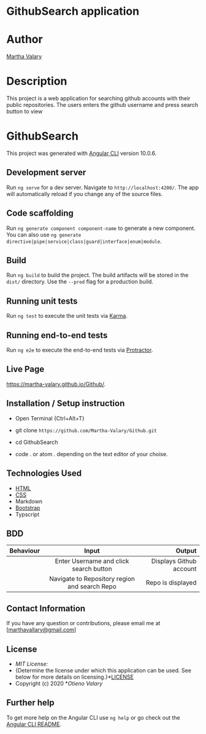 # GithubSearch application

# Author 
[Martha Valary](https://github.com/Martha-Valary/Github)

# Description
This project is a web application for searching github accounts with their public repositories. The users enters the github username and press search button to view
# GithubSearch

This project was generated with [Angular CLI](https://github.com/angular/angular-cli) version 10.0.6.

## Development server

Run `ng serve` for a dev server. Navigate to `http://localhost:4200/`. The app will automatically reload if you change any of the source files.

## Code scaffolding

Run `ng generate component component-name` to generate a new component. You can also use `ng generate directive|pipe|service|class|guard|interface|enum|module`.

## Build

Run `ng build` to build the project. The build artifacts will be stored in the `dist/` directory. Use the `--prod` flag for a production build.

## Running unit tests

Run `ng test` to execute the unit tests via [Karma](https://karma-runner.github.io).

## Running end-to-end tests

Run `ng e2e` to execute the end-to-end tests via [Protractor](http://www.protractortest.org/).

## Live Page 
https://martha-valary.github.io/Github/.

## Installation / Setup instruction
* Open Terminal {Ctrl+Alt+T}

* git clone ```https://github.com/Martha-Valary/Github.git```

* cd GithubSearch
* code . or atom . depending on the text editor of your choise.

## Technologies Used

* [HTML](https://developer.mozilla.org/en-US/docs/Web/HTML)
* [CSS](https://developer.mozilla.org/en-US/docs/Web/CSS)
* Markdown
* [Bootstrap](https://getbootstrap.com/docs/4.5/getting-started/introduction/)
* Typscript



## BDD
| Behaviour      | Input        | Output       |
| :------------- | :----------: | -----------: |
|  |      Enter Username and click search button | Displays Github account |
|   | Navigate to Repository region and search Repo| Repo is displayed|

 

## Contact Information 

If you have any question or contributions, please email me at [marthavallary@gmail.com]

## License
* *MIT License:*
* {Determine the license under which this application can be used.  See below for more details on licensing.}*[LICENSE](LICENSE)
* Copyright (c) 2020 **Otieno Valary*

## Further help

To get more help on the Angular CLI use `ng help` or go check out the [Angular CLI README](https://github.com/angular/angular-cli/blob/master/README.md).
